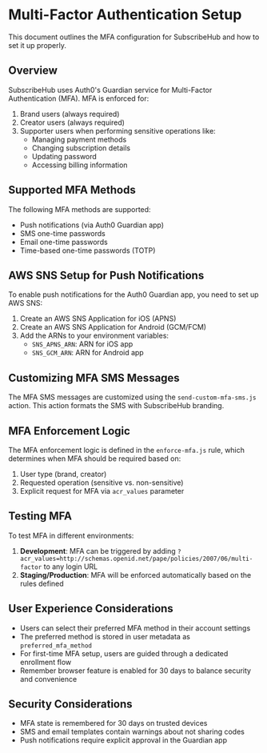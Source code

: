 # Multi-Factor Authentication Setup

This document outlines the MFA configuration for SubscribeHub and how to set it up properly.

## Overview

SubscribeHub uses Auth0's Guardian service for Multi-Factor Authentication (MFA). MFA is enforced for:

1. Brand users (always required)
2. Creator users (always required)
3. Supporter users when performing sensitive operations like:
   - Managing payment methods
   - Changing subscription details
   - Updating password
   - Accessing billing information

## Supported MFA Methods

The following MFA methods are supported:

- Push notifications (via Auth0 Guardian app)
- SMS one-time passwords
- Email one-time passwords
- Time-based one-time passwords (TOTP)

## AWS SNS Setup for Push Notifications

To enable push notifications for the Auth0 Guardian app, you need to set up AWS SNS:

1. Create an AWS SNS Application for iOS (APNS)
2. Create an AWS SNS Application for Android (GCM/FCM)
3. Add the ARNs to your environment variables:
   - `SNS_APNS_ARN`: ARN for iOS app
   - `SNS_GCM_ARN`: ARN for Android app

## Customizing MFA SMS Messages

The MFA SMS messages are customized using the `send-custom-mfa-sms.js` action. This action formats the SMS with SubscribeHub branding.

## MFA Enforcement Logic

The MFA enforcement logic is defined in the `enforce-mfa.js` rule, which determines when MFA should be required based on:

1. User type (brand, creator)
2. Requested operation (sensitive vs. non-sensitive)
3. Explicit request for MFA via `acr_values` parameter

## Testing MFA

To test MFA in different environments:

1. **Development**: MFA can be triggered by adding `?acr_values=http://schemas.openid.net/pape/policies/2007/06/multi-factor` to any login URL
2. **Staging/Production**: MFA will be enforced automatically based on the rules defined

## User Experience Considerations

- Users can select their preferred MFA method in their account settings
- The preferred method is stored in user metadata as `preferred_mfa_method`
- For first-time MFA setup, users are guided through a dedicated enrollment flow
- Remember browser feature is enabled for 30 days to balance security and convenience

## Security Considerations

- MFA state is remembered for 30 days on trusted devices
- SMS and email templates contain warnings about not sharing codes
- Push notifications require explicit approval in the Guardian app